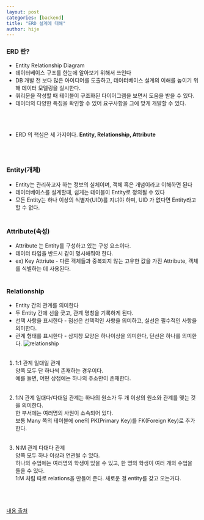 ```yaml
---
layout: post
categories: [backend]
title: "ERD 설계에 대해"
author: hije
---
```

### ERD 란?
* Entity Relationship Diagram
* 데이터베이스 구조를 한눈에 알아보기 위해서 쓰인다
* DB 개발 전 보다 많은 아이디어를 도출하고, 데이터베이스 설계의 이해를 높이기 위해 데이터 모델링을 실시한다.
* 쿼리문을 작성할 때 테이블이 구조화된 다이어그램을 보면서 도움을 받을 수 있다.
* 데이터의 다양한 특징을 확인할 수 있어 요구사항을 그에 맞게 개발할 수 있다.

<br/><br/>
- ERD 의 핵심은 세 가지이다. **Entity, Relationship, Attribute**

<br/><br/>

### Entity(개체)
* Entity는 관리하고자 하는 정보의 실체이며, 객체 혹은 개념이라고 이해하면 된다
* 데이터베이스를 설계할때, 쉽게는 테이블이 Entity로 정의될 수 있다
* 모든 Entity는 하나 이상의 식별자(UID)를 지녀야 하며, UID 가 없다면 Entity라고 할 수 없다.
<br/><br/>

### Attribute(속성)
* Attribute 는 Entity를 구성하고 있는 구성 요소이다.
* 데이터 타입을 반드시 같이 명시해줘야 한다.
* ex) Key Attriute - 다른 객체들과 중복되지 않는 고유한 값을 가진 Attribute, 객체를 식별하는 데 사용된다.
<br/><br/>

### Relationship
* Entity 간의 관계를 의미한다
* 두 Entity 간에 선을 긋고, 관계 명칭을 기록하게 된다.
* 선택 사항을 표시한다 - 점선은 선택적인 사항을 의미하고, 실선은 필수적인 사항을 의미한다.
* 관계 형태를 표시한다 - 삼지창 모양은 하나이상을 의미한다, 단선은 하나를 의미한다.
![relationship](https://img1.daumcdn.net/thumb/R1280x0/?scode=mtistory2&fname=https%3A%2F%2Fblog.kakaocdn.net%2Fdn%2FRK1UM%2FbtrtLVX76Ow%2FQkL6mrbBHs8YLC8OnkvIdK%2Fimg.jpg)
<br/><br/>

1. 1:1 관계
일대일 관계  
양쪽 모두 단 하나씩 존재하는 경우이다.  
예를 들면, 어떤 상점에는 하나의 주소만이 존재한다.
<br/><br/>

2. 1:N 관계
일대다/다대일 관계는 하나의 원소가 두 개 이상의 원소와 관계를 맺는 것을 의미한다.  
한 부서에는 여러명의 사원이 소속되어 있다.  
보통 Many 쪽의 테이블에 one의 PK(Primary Key)를 FK(Foreign Key)로 추가한다.
<br/><br/>


3. N:M 관계
다대다 관계  
양쪽 모두 하나 이상과 연관될 수 있다.  
하나의 수업에는 여러명의 학생이 있을 수 있고, 한 명의 학생이 여러 개의 수업을 들을 수 있다.  
1:M 처럼 따로 relations을 만들어 준다. 새로운 걸 entity를 갖고 오는거다.
<br/><br/>
<br/><br/>

[내용 출처](https://mslilsunshine.tistory.com/164)



